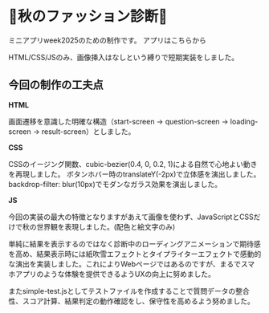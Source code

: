 # 🍁秋のファッション診断🍁

ミニアプリweek2025のための制作です。
アプリはこちらから

HTML/CSS/JSのみ、画像挿入はなしという縛りで短期実装をしました。

## 今回の制作の工夫点

**HTML**

画面遷移を意識した明確な構造（start-screen → question-screen → loading-screen → result-screen）としました。

**CSS**

CSSのイージング関数、cubic-bezier(0.4, 0, 0.2, 1)による自然で心地よい動きを再現しました。
ボタンホバー時のtranslateY(-2px)で立体感を演出しました。
backdrop-filter: blur(10px)でモダンなガラス効果を演出しました。

**JS**

今回の実装の最大の特徴となりますがあえて画像を使わず、JavaScriptとCSSだけで秋の世界観を表現しました。(配色と絵文字のみ)

単純に結果を表示するのではなく診断中のローディングアニメーションで期待感を高め、結果表示時には紙吹雪エフェクトとタイプライターエフェクトで感動的な演出を実装しました。これによりWebページではあるのですが、まるでスマホアプリのような体験を提供できるようUXの向上に努めました。

またsimple-test.jsとしてテストファイルを作成することで質問データの整合性、スコア計算、結果判定の動作確認をし、保守性を高めるよう努めました。

